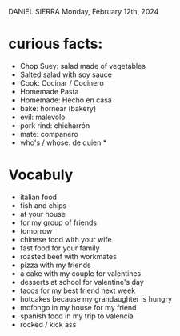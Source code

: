 DANIEL SIERRA
Monday, February 12th, 2024

# curious facts:
- Chop Suey: salad made of vegetables
- Salted salad with soy sauce
- Cook: Cocinar / Cocinero
- Homemade Pasta
- Homemade: Hecho en casa
- bake: hornear (bakery)
- evil: malevolo
- pork rind: chicharrón
- mate: companero
- who's / whose: de quien *

# Vocabuly
- italian food
- fish and chips
- at your house
- for my group of friends
- tomorrow
- chinese food with your wife
- fast food for your family
- roasted beef with workmates
- pizza with my friends
- a cake with my couple for valentines
- desserts at school for valentine's day
- tacos for my best friend next week 
- hotcakes because my grandaughter is hungry
- mofongo in my house for my friend
- spanish food in my trip to valencia
- rocked / kick ass